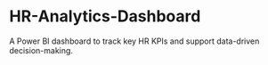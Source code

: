 # HR-Analytics-Dashboard
A Power BI dashboard to track key HR KPIs and support data-driven decision-making.
